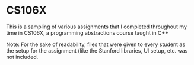 # CS106X

This is a sampling of various assignments that I completed throughout my time in CS106X, a programming abstractions course taught in C++

Note: For the sake of readability, files that were given to every student as the setup for the assignment (like the Stanford libraries, UI setup, etc. was not included. 
